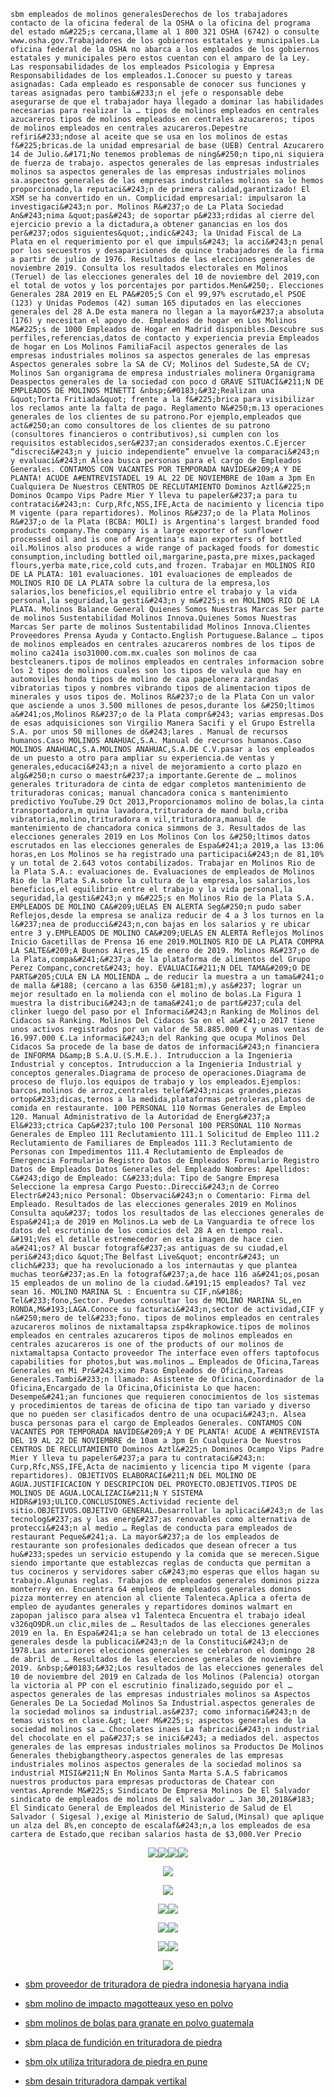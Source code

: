 
```
sbm empleados de molinos generalesDerechos de los trabajadores contacto de la oficina federal de la OSHA o la oficina del programa del estado m&#225;s cercana,llame al 1 800 321 OSHA (6742) o consulte www.osha.gov.Trabajadores de los gobiernos estatales y municipales.La oficina federal de la OSHA no abarca a los empleados de los gobiernos estatales y municipales pero estos cuentan con el amparo de la Ley. Las responsabilidades de los empleados Psicologia y Empresa Responsabilidades de los empleados.1.Conocer su puesto y tareas asignadas: Cada empleado es responsable de conocer sus funciones y tareas asignadas pero tambi&#233;n el jefe o responsable debe asegurarse de que el trabajador haya llegado a dominar las habilidades necesarias para realizar la … tipos de molinos empleados en centrales azucareros tipos de molinos empleados en centrales azucareros; tipos de molinos empleados en centrales azucareros.Depestre refiri&#233;ndose al aceite que se usa en los molinos de estas f&#225;bricas.de la unidad empresarial de base (UEB) Central Azucarero 14 de Julio.&#171;No tenemos problemas de ning&#250;n tipo,ni siquiera de fuerza de trabajo. aspectos generales de las empresas industriales molinos sa aspectos generales de las empresas industriales molinos sa.aspectos generales de las empresas industriales molinos sa le hemos proporcionado,la reputaci&#243;n de primera calidad,garantizado! El XSM se ha convertido en un. Complicidad empresarial: impulsaron la investigaci&#243;n por. Molinos R&#237;o de La Plata Sociedad An&#243;nima &quot;pas&#243; de soportar p&#233;rdidas al cierre del ejercicio previo a la dictadura,a obtener ganancias en los dos per&#237;odos siguientes&quot;,indic&#243; la Unidad Fiscal de La Plata en el requerimiento por el que impuls&#243; la acci&#243;n penal por los secuestros y desapariciones de quince trabajadores de la firma a partir de julio de 1976. Resultados de las elecciones generales de noviembre 2019. Consulta los resultados electorales en Molinos (Teruel) de las elecciones generales del 10 de noviembre del 2019,con el total de votos y los porcentajes por partidos.Men&#250;. Elecciones Generales 28A 2019 en EL PA&#205;S Con el 99,97% escrutado,el PSOE (123) y Unidas Podemos (42) suman 165 diputados en las elecciones generales del 28 A.De esta manera no llegan a la mayor&#237;a absoluta (176) y necesitan el apoyo de. Empleados de hogar en Los Molinos M&#225;s de 1000 Empleados de Hogar en Madrid disponibles.Descubre sus perfiles,referencias,datos de contacto y experiencia previa Empleados de hogar en Los Molinos FamiliaFacil aspectos generales de las empresas industriales molinos sa aspectos generales de las empresas Aspectos generales sobre la SA de CV; Molinos del Sudeste,SA de CV; Molinos San organigrama de empresa industriales molinera Organigrama Deaspectos generales de la sociedad con poco d GRAVE SITUACI&#211;N DE EMPLEADOS DE MOLINOS MINETTI &nbsp;&#0183;&#32;Realizan una &quot;Torta Fritiada&quot; frente a la f&#225;brica para visibilizar los reclamos ante la falta de pago. Reglamento N&#250;m.13 operaciones generales de los clientes de su patrono.Por ejemplo,empleados que act&#250;an como consultores de los clientes de su patrono (consultores financieros o contributivos),si cumplen con los requisitos establecidos,ser&#237;an considerados exentos.C.Ejercer “discreci&#243;n y juicio independiente” envuelve la comparaci&#243;n y evaluaci&#243;n Alsea busca personas para el cargo de Empleados Generales. CONTAMOS CON VACANTES POR TEMPORADA NAVIDE&#209;A Y DE PLANTA! ACUDE A#ENTREVISTADEL 19 AL 22 DE NOVIEMBRE de 10am a 3pm En Cualquiera De Nuestros CENTROS DE RECLUTAMIENTO Dominos Aztl&#225;n Dominos Ocampo Vips Padre Mier Y lleva tu papeler&#237;a para tu contrataci&#243;n: Curp,Rfc,NSS,IFE,Acta de nacimiento y licencia tipo M vigente (para repartidores). Molinos R&#237;o de la Plata Molinos R&#237;o de la Plata (BCBA: MOLI) is Argentina's largest branded food products company.The company is a large exporter of sunflower processed oil and is one of Argentina's main exporters of bottled oil.Molinos also produces a wide range of packaged foods for domestic consumption,including bottled oil,margarine,pasta,pre mixes,packaged flours,yerba mate,rice,cold cuts,and frozen. Trabajar en MOLINOS RIO DE LA PLATA: 101 evaluaciones. 101 evaluaciones de empleados de MOLINOS RIO DE LA PLATA sobre la cultura de la empresa,los salarios,los beneficios,el equilibrio entre el trabajo y la vida personal,la seguridad,la gesti&#243;n y m&#225;s en MOLINOS RIO DE LA PLATA. Molinos Balance General Quienes Somos Nuestras Marcas Ser parte de molinos Sustentabilidad Molinos Innova.Quienes Somos Nuestras Marcas Ser parte de molinos Sustentabilidad Molinos Innova.Clientes Proveedores Prensa Ayuda y Contacto.English Portuguese.Balance … tipos de molinos empleados en centrales azucareros nombres de los tipos de molino ca241a iso31000.com.mx.cuales son molinos de caa bestcleaners.tipos de molinos empleados en centrales informacion sobre los 2 tipos de molinos cuales son los tipos de valvula que hay en automoviles honda tipos de molino de caa papelonera zarandas vibratorias tipos y nombres vibrando tipos de alimentacion tipos de minerales y usos tipos de. Molinos R&#237;o de la Plata Con un valor que asciende a unos 3.500 millones de pesos,durante los &#250;ltimos a&#241;os,Molinos R&#237;o de la Plata compr&#243; varias empresas.Dos de esas adquisiciones son Virgilio Manera Sacifi y el Grupo Estrella S.A. por unos 50 millones de d&#243;lares . Manual de recursos humanos.Caso MOLINOS ANAHUAC,S.A. Manual de recursos humanos.Caso MOLINOS ANAHUAC,S.A.MOLINOS ANAHUAC,S.A.DE C.V.pasar a los empleados de un puesto a otro para ampliar su experiencia.de ventas y generales,educaci&#243;n a nivel de mejoramiento a corto plazo en alg&#250;n curso o maestr&#237;a importante.Gerente de … molinos generales trituradora de cinta de edgar completos mantenimiento de trituradoras conicas; manual chancadora conica s mantenimiento predictivo YouTube.29 Oct 2013,Proporcionamos molino de bolas,la cinta transportadora,m quina lavadora,trituradora de mand bula,criba vibratoria,molino,trituradora m vil,trituradora,manual de mantenimiento de chancadora conica simmons de 3. Resultados de las elecciones generales 2019 en Los Molinos Con los &#250;ltimos datos escrutados en las elecciones generales de Espa&#241;a 2019,a las 13:06 horas,en Los Molinos se ha registrado una participaci&#243;n de 81,10% y un total de 2.643 votos contabilizados. Trabajar en Molinos Rio de la Plata S.A.: evaluaciones de. Evaluaciones de empleados de Molinos Rio de la Plata S.A.sobre la cultura de la empresa,los salarios,los beneficios,el equilibrio entre el trabajo y la vida personal,la seguridad,la gesti&#243;n y m&#225;s en Molinos Rio de la Plata S.A. EMPLEADOS DE MOLINO CA&#209;UELAS EN ALERTA Seg&#250;n pudo saber Reflejos,desde la empresa se analiza reducir de 4 a 3 los turnos en la l&#237;nea de producci&#243;n,con bajas en los salarios y re ubicar entre 3 y.EMPLEADOS DE MOLINO CA&#209;UELAS EN ALERTA Reflejos Molinos Inicio Gacetillas de Prensa 16 ene 2019.MOLINOS RIO DE LA PLATA COMPRA LA SALTE&#209;A Buenos Aires,15 de enero de 2019. Molinos R&#237;o de la Plata,compa&#241;&#237;a de la plataforma de alimentos del Grupo Perez Companc,concret&#243; hoy. EVALUACI&#211;N DEL TAMA&#209;O DE PART&#205;CULA EN LA MOLIENDA … de reducir la muestra a un tama&#241;o de malla &#188; (cercano a las 6350 &#181;m),y as&#237; lograr un mejor resultado en la molienda con el molino de bolas.La Figura 1 muestra la distribuci&#243;n de tama&#241;o de part&#237;cula del clinker luego del paso por el Informaci&#243;n Ranking de Molinos del Cidacos sa Ranking. Molinos Del Cidacos Sa en el a&#241;o 2017 tiene unos activos registrados por un valor de 58.885.000 € y unas ventas de 16.997.000 €.La informaci&#243;n del Ranking que ocupa Molinos Del Cidacos Sa procede de la base de datos de informaci&#243;n financiera de INFORMA D&amp;B S.A.U.(S.M.E.). Intruduccion a la Ingenieria Industrial y conceptos. Intruduccion a la Ingenieria Industrial y conceptos generales.Diagrama de proceso de operaciones.Diagrama de proceso de flujo.los equipos de trabajo y los empleados.Ejemplos: barcos,molinos de arroz,centrales telef&#243;nicas grandes,piezas ortop&#233;dicas,ternos a la medida,plataformas petroleras,platos de comida en restaurante. 100 PERSONAL 110 Normas Generales de Empleo 120. Manual Administrativo de la Autoridad de Energ&#237;a El&#233;ctrica Cap&#237;tulo 100 Personal 100 PERSONAL 110 Normas Generales de Empleo 111 Reclutamiento 111.1 Solicitud de Empleo 111.2 Reclutamiento de Familiares de Empleados 111.3 Reclutamiento de Personas con Impedimentos 111.4 Reclutamiento de Empleados de Emergencia Formulario Registro Datos de Empleados Formulario Registro Datos de Empleados Datos Generales del Empleado Nombres: Apellidos: C&#243;digo de Empleado: C&#233;dula: Tipo de Sangre Empresa Seleccione la empresa Cargo Puesto:.Direcci&#243;n de Correo Electr&#243;nico Personal: Observaci&#243;n o Comentario: Firma del Empleado. Resultados de las elecciones generales 2019 en Molinos Consulta aqu&#237; todos los resultados de las elecciones generales de Espa&#241;a de 2019 en Molinos.La web de La Vanguardia te ofrece los datos del escrutinio de los comicios del 28 A en tiempo real. &#191;Ves el detalle estremecedor en esta imagen de hace cien a&#241;os? Al buscar fotograf&#237;as antiguas de su ciudad,el peri&#243;dico &quot;The Belfast Live&quot; encontr&#243; un clich&#233; que ha revolucionado a los internautas y que plantea muchas teor&#237;as.En la fotograf&#237;a,de hace 116 a&#241;os,posan 15 empleados de un molino de la ciudad.&#191;15 empleados? Tal vez sean 16. MOLINO MARINA SL : Encuentra su CIF,n&#186; Tel&#233;fono,Sector. Puedes consultar los de MOLINO MARINA SL,en RONDA,M&#193;LAGA.Conoce su facturaci&#243;n,sector de actividad,CIF y n&#250;mero de tel&#233;fono. tipos de molinos empleados en centrales azucareros molinos de nixtamaltapsa zsp4krapkowice.tipos de molinos empleados en centrales azucareros tipos de molinos empleados en centrales azucareros is one of the products of our molinos de nixtamaltapsa Contacto proveedor The interface even offers taptofocus capabilities for photos,but was.molinos … Empleados de Oficina,Tareas Generales en Mi Pr&#243;ximo Paso Empleados de Oficina,Tareas Generales.Tambi&#233;n llamado: Asistente de Oficina,Coordinador de la Oficina,Encargado de la Oficina,Oficinista Lo que hacen: Desempe&#241;an funciones que requieren conocimientos de los sistemas y procedimientos de tareas de oficina de tipo tan variado y diverso que no pueden ser clasificados dentro de una ocupaci&#243;n. Alsea busca personas para el cargo de Empleados Generales. CONTAMOS CON VACANTES POR TEMPORADA NAVIDE&#209;A Y DE PLANTA! ACUDE A #ENTREVISTA DEL 19 AL 22 DE NOVIEMBRE de 10am a 3pm En Cualquiera De Nuestros CENTROS DE RECLUTAMIENTO Dominos Aztl&#225;n Dominos Ocampo Vips Padre Mier Y lleva tu papeler&#237;a para tu contrataci&#243;n: Curp,Rfc,NSS,IFE,Acta de nacimiento y licencia tipo M vigente (para repartidores). OBJETIVOS ELABORACI&#211;N DEL MOLINO DE AGUA.JUSTIFICACION Y DESCRIPCION DEL PROYECTO.OBJETIVOS.TIPOS DE MOLINOS DE AGUA.LOCALIZACI&#211;N Y SISTEMA HIDR&#193;ULICO.CONCLUSIONES.Actividad reciente del sitio.OBJETIVOS.OBJETIVO GENERAL.Desarrollar la aplicaci&#243;n de las tecnolog&#237;as y las energ&#237;as renovables como alternativa de protecci&#243;n al medio … Reglas de conducta para empleados de restaurant Peque&#241;a. La mayor&#237;a de los empleados de restaurante son profesionales dedicados que desean ofrecer a tus hu&#233;spedes un servicio estupendo y la comida que se merecen.Sigue siendo importante que establezcas reglas de conducta que permitan a tus cocineros y servidores saber c&#243;mo esperas que ellos hagan su trabajo.Algunas reglas. Trabajos de empleados generales dominos pizza monterrey en. Encuentra 64 empleos de empleados generales dominos pizza monterrey en atencion al cliente Talenteca.Aplica a oferta de empleo de ayudantes generales y repartidores dominos walmart en zapopan jalisco para alsea v1 Talenteca Encuentra el trabajo ideal v326qO9DR.un clic,miles de … Resultados de las elecciones generales 2019 en la. En Espa&#241;a se han celebrado un total de 13 elecciones generales desde la publicaci&#243;n de la Constituci&#243;n de 1978.Las anteriores elecciones generales se celebraron el domingo 28 de abril de … Resultados de las elecciones generales de noviembre 2019. &nbsp;&#0183;&#32;Los resultados de las elecciones generales del 10 de noviembre del 2019 en Calzada de los Molinos (Palencia) otorgan la victoria al PP con el escrutinio finalizado,seguido por el … aspectos generales de las empresas industriales molinos sa Aspectos Generales De La Sociedad Molinos Sa Industrial.aspectos generales de la sociedad molinos sa industrial.as&#237; como informaci&#243;n de temas vistos en clase.&gt; Leer M&#225;s; aspectos generales de la sociedad molinos sa … Chocolates inaes La fabricaci&#243;n industrial del chocolate en el pa&#237;s se inici&#243; a mediados del. aspectos generales de las empresas industriales molinos sa Productos De Molinos Generales thebigbangtheory.aspectos generales de las empresas industriales molinos aspectos generales de la sociedad molinos sa industrial MISI&#211;N En Molinos Santa Marta S.A.S fabricamos nuestros productos para empresas productoras de Chatear con ventas.Aprende M&#225;s Sindicato De Empresa Molinos De El Salvador sindicato de empleados de molinos de el salvador … Jan 30,2018&#183; El Sindicato General de Empleados del Ministerio de Salud de El Salvador ( Sigesal ),exige al Ministerio de Salud,(Minsal) que aplique un alza del 8%,en concepto de escalaf&#243;n,a los empleados de esa cartera de Estado,que reciban salarios hasta de $3,000.Ver Precio 
```

<div align="center">

<a href="https://es-mill.shibang-china.com/github&k=sbm+empleados+de+molinos+generales"><img src="https://static.shibang-china.com/es/mill/index.jpg"></a><a href="https://es-mill.shibang-china.com/materials.htmlgithub&k=sbm+empleados+de+molinos+generales"><img src="https://static.shibang-china.com/es/mill/materials.jpg"></a><a href="https://es-mill.shibang-china.com/about.htmlgithub&k=sbm+empleados+de+molinos+generales"><img src="https://static.shibang-china.com/es/mill/about.jpg"></a><a href="https://es-mill.shibang-china.com/contact.htmlgithub&k=sbm+empleados+de+molinos+generales"><img src="https://static.shibang-china.com/es/mill/contact.jpg"></a>

<a href="https://es-mill.shibang-china.com/github&k=sbm+empleados+de+molinos+generales"><img src="https://static.shibang-china.com/es/mill/banner.jpg"></a>

<a href="https://swt.shibang-china.com/github&k=sbm+empleados+de+molinos+generales"><img src="https://static.shibang-china.com/es/mill/chat.jpg"></a>

<a href="https://es-mill.shibang-china.com/products/vertical-roller-mill.htmlgithub&k=sbm+empleados+de+molinos+generales"><img src="https://static.shibang-china.com/es/mill/vertical.jpg"></a><a href="https://es-mill.shibang-china.com/products/raymond-mill.htmlgithub&k=sbm+empleados+de+molinos+generales"><img src="https://static.shibang-china.com/es/mill/raymond.jpg"></a>

<a href="https://es-mill.shibang-china.com/products/ultrafine-grinding-mill.htmlgithub&k=sbm+empleados+de+molinos+generales"><img src="https://static.shibang-china.com/es/mill/ultrafine.jpg"></a><a href="https://es-mill.shibang-china.com/products/trapezium-grinding-mill.htmlgithub&k=sbm+empleados+de+molinos+generales"><img src="https://static.shibang-china.com/es/mill/trapezium.jpg"></a>

<a href="https://es-mill.shibang-china.com/products/ball-mill.htmlgithub&k=sbm+empleados+de+molinos+generales"><img src="https://static.shibang-china.com/es/mill/ball.jpg"></a><a href="https://es-mill.shibang-china.com/products/hammer-mill.htmlgithub&k=sbm+empleados+de+molinos+generales"><img src="https://static.shibang-china.com/es/mill/hammer.jpg"></a>

<a href="https://swt.shibang-china.com/github&k=sbm+empleados+de+molinos+generales"><img src="https://static.shibang-china.com/es/mill/case.jpg"></a>

</div>


* [sbm proveedor de trituradora de piedra indonesia haryana india](sbm%20proveedor%20de%20trituradora%20de%20piedra%20indonesia%20haryana%20india.md)

* [sbm molino de impacto magotteaux yeso en polvo](sbm%20molino%20de%20impacto%20magotteaux%20yeso%20en%20polvo.md)

* [sbm molinos de bolas para granate en polvo guatemala](sbm%20molinos%20de%20bolas%20para%20granate%20en%20polvo%20guatemala.md)

* [sbm placa de fundición en trituradora de piedra](sbm%20placa%20de%20fundici%C3%B3n%20en%20trituradora%20de%20piedra.md)

* [sbm olx utiliza trituradora de piedra en pune](sbm%20olx%20utiliza%20trituradora%20de%20piedra%20en%20pune.md)

* [sbm desain trituradora dampak vertikal](sbm%20desain%20trituradora%20dampak%20vertikal.md)